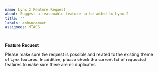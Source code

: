 ```yaml
---
name: Lynx 2 Feature Request
about: Suggest a reasonable feature to be added to Lynx 2
title: ''
labels: enhancement
assignees: MTACS

---
```


**Feature Request**

Please make sure the request is possible and related to the existing theme of Lynx features. In addition, please check the current list of requested features to make sure there are no duplicates
